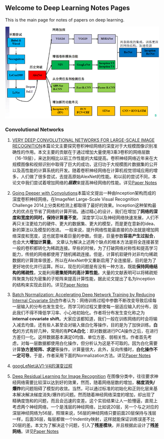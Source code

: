 ## Welcome to Deep Learning Notes Pages

This is the main page for notes of papers on deep learning.

![](/img/the_evolution_of_cnn.png)

### Convolutional Networks
1. [VERY DEEP CONVOLUTIONAL NETWORKS FOR LARGE-SCALE IMAGE RECOGNITION](https://github.com/fanOfJava/myblob/blob/master/papers/convolutional%20network/Very%20deep%20convolutional%20networks%20for%20large-scale%20image%20recognition.pdf)本篇论文主要探究卷积神经网络的深度对于大规模图像识别准确性的作用。本文主要的贡献在于通过增加大量使用3乘3卷积的网络层数（16-19层），来达到相比以前工作性能的大幅提高。卷积神经网络近年来在大规模图像和视频识别中取得了巨大的成功，这归功于大规模图片数据集的公开以及高性能的计算系统的开发。随着卷积神经网络在计算机视觉领域应用的增多，人们做了很多尝试，去提高原始AlexNet的性能。和以前的尝试不同，本论文中我们尝试着增加网络的***层数***来提高神经网络的性能。详见[Paper Notes](https://github.com/fanOfJava/myblob/blob/master/src/very_deep_convolutinal_networks.md)

2. [Going Deeper with Convolutions](https://github.com/fanOfJava/myblob/blob/master/papers/convolutional%20network/Szegedy_Going_Deeper_With_2015_CVPR_paper.pdf)本篇论文提出一种由Inception架构而成的深度卷积神经网络，在ImageNet Large-Scale Visual Recognition Challenge 2014上分类和检测上都取得了最好的效果。Inception这种架构最大的优点在节省了网络的计算开销。通过精心的设计，我们在增加了**网络的深度和宽度的同时，保持计算量不变**。
深度学习以及神经网络快速发展，人们不再只关注更给力的硬件、更大的数据集、更大的模型，而是更在意新的idea、新的算法以及模型的改进。
一般来说，提升网络性能最直接的办法就是增加网络深度和宽度，这也就意味着巨量的参数。但是，巨量参数**容易产生过拟合**，也会大大**增加计算量**。
文章认为解决上述两个缺点的根本方法是将全连接甚至一般的卷积都转化为稀疏连接。早些的时候，为了打破网络对称性和提高学习能力，传统的网络都使用了随机稀疏连接。但是，计算机软硬件对非均匀稀疏数据的计算效率很差，所以在AlexNet中又重新启用了全连接层，目的是为了更好地优化并行运算。所以，现在的问题是有没有一种方法，既能**保持网络结构的稀疏性**，又能利用**密集矩阵的高计算性能**。大量的文献表明可以将稀疏矩阵聚类为较为密集的子矩阵来提高计算性能，据此论文提出了名为Inception的结构来实现此目的。详见[Paper Notes](https://github.com/fanOfJava/myblob/blob/master/src/going_deeper_with_convolutions.md)


3. [Batch Normalization: Accelerating Deep Network Training by
Reducing Internal Covariate Shift](https://github.com/fanOfJava/myblob/blob/master/papers/convolutional%20network/Batch%20Normalization.pdf)作者认为：网络训练过程中参数不断改变导致后续每一层输入的分布也发生变化，而学习的过程又要使每一层适应输入的分布，因此我们不得不降低学习率、小心地初始化。作者将分布发生变化称之为 **internal covariate shift**。大家应该都知道，我们一般在训练网络的时会将输入减去均值，还有些人甚至会对输入做白化等操作，目的是为了加快训练。**白化**的方式有好几种，常用的有**PCA白化**：即对数据进行PCA操作之后，在进行方差归一化。这样数据基本满足0均值、单位方差、弱相关性。作者首先考虑，对每一层数据都使用白化操作，但分析认为这是不可取的。因为白化需要计算**协方差矩阵、求逆**等操作，计算量很大，此外，反向传播时，**白化操作不一定可导**。于是，作者采用下面的Normalization方法。详见[Paper Notes](https://github.com/fanOfJava/myblob/blob/master/src/batch_normalization.md)

4. [googLeNet从V1-V4的演变过程](https://github.com/fanOfJava/myblob/blob/master/src/InceptionV1-V4.md)

5. [Deep Residual Learning for Image Recognition](https://github.com/fanOfJava/myblob/blob/master/papers/convolutional%20network/Deep%20residual%20learning%20for%20image%20recognition%20(2016)%2C%20K.%20He%20et%20al..pdf)
在图像分类中，往往要求神经网络需要比较深以达到好的效果，然而，随着网络层数的增加，**梯度消失/爆炸**的问题阻碍了模型的收敛。当然，可以通过标准的初始化和正则化层来基本解决解决梯度消失/爆炸的问题。然而随着神经网络深度的增加，却出现了精确度饱和的问题，而且会迅速的变差。这个实验结果让人一脸懵逼，直观上考虑两个神经网络，一个是浅层的神经网络，比如说20层，另一个与之对应的深层神经网络为56层，照理来说，56层的神经网络只要前面20层保持与浅层一样，后面36层，每层都做一个Indentity映射，这样就能保证训练误差不比20层的差。本文为了解决这个问题，引入了**残差模块**，并且根据此设计了**残差网络**。详见[Paper Notes](https://github.com/fanOfJava/myblob/blob/master/src/deep_residual_learning_for_image_recognition.md)


